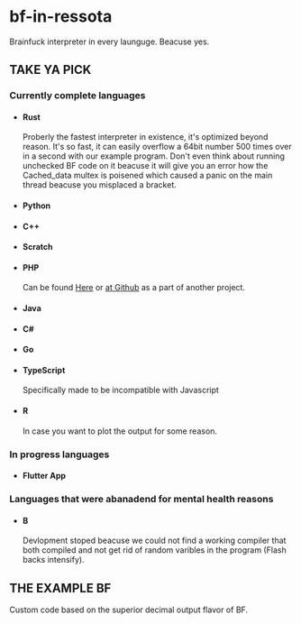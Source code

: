 # bf-in-ressota
Brainfuck interpreter in every launguge. Beacuse yes.
## <b>TAKE YA PICK</b>
### Currently complete languages
- #### Rust
    Proberly the fastest interpreter in existence, it's optimized beyond reason. It's so fast, it can easily overflow a 64bit number 500 times over in a second with our example program. Don't even think about running unchecked BF code on it beacuse it will give you an error how the Cached_data multex is poisened which caused a panic on the main thread beacuse you misplaced a bracket.
- #### Python
- #### C++
- #### Scratch
- #### PHP
    Can be found [Here](http://brainfucked.qrl.nz) or [at Github](https://github.com/LaSpruca/brainfuck-php) as a part of another project.
- #### Java
- #### C#
- #### Go
- #### TypeScript
    Specifically made to be incompatible with Javascript
- #### R
    In case you want to plot the output for some reason.

### In progress languages
- #### Flutter App

### Languages that were abanadend for mental health reasons
- #### B 
    Devlopment stoped beacuse we could not find a working compiler that both compiled and not get rid of random varibles in the program (Flash backs intensify).

## <b>THE EXAMPLE BF</b>
Custom code based on the superior decimal output flavor of BF.